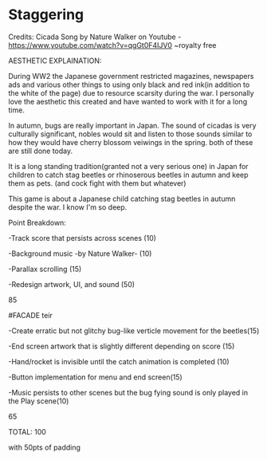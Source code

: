 # Staggering
Credits:
Cicada Song by Nature Walker on Youtube - https://www.youtube.com/watch?v=qgGt0F4IJV0 ~royalty free

AESTHETIC EXPLAINATION:

During WW2 the Japanese government restricted magazines, newspapers ads and various other things to using only black and red ink(in addition to the white of the page) due to resource scarsity during the war. I personally love the aesthetic this created and have wanted to work with it for a long time.

In autumn, bugs are really important in Japan. The sound of cicadas is very culturally significant, nobles would sit and listen to those sounds similar to how they would have cherry blossom veiwings in the spring. both of these are still done today.

It is a long standing tradition(granted not a very serious one) in Japan for children to catch stag beetles or rhinoserous beetles in autumn and keep them as pets. (and cock fight with them but whatever)

This game is about a Japanese child catching stag beetles in autumn despite the war. I know I'm so deep.



Point Breakdown:

-Track score that persists across scenes (10)

-Background music -by Nature Walker- (10)

-Parallax scrolling (15)

-Redesign artwork, UI, and sound (50)

85



#FACADE teir

-Create erratic but not glitchy bug-like verticle movement for the beetles(15)

-End screen artwork that is slightly different depending on score (15)

-Hand/rocket is invisible until the catch animation is completed (10)

-Button implementation for menu and end screen(15)

-Music persists to other scenes but the bug fying sound is only played in the Play scene(10)

65



TOTAL: 100 

with 50pts of padding
